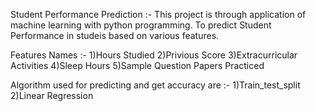 Student Performance Prediction :-
This project is through application of machine learning with python programming. To predict Student Performance in studeis based on various features.


Features Names :-
1)Hours Studied
2)Privious Score
3)Extracurricular Activities
4)Sleep Hours
5)Sample Question Papers Practiced


Algorithm used for predicting and get accuracy are :-
1)Train_test_split
2)Linear Regression
